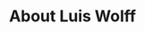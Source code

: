 ---
layout: pages/about
title: About Luis Wolff
language: en
text:
    interests: 'What am I interest in?'
    summary: 'As a Full-Stack Web-Developer I am interest in web-based enterprise software. I my opinion this are applications that fulfil business requirements. With this kind of software companies tries to design there processes more economical, improve the competitive position or acquire new business units. I think web-based enterprise software is mostly build on these three pillars: '
    web_development: '<b>Web-Development: </b>Intuitive user interfaces make software useful. The internet is built on the technologies HTTP, HTML, CSS and JavaScript. Such applications can be consumed by any browser.'
    bussines_logic: '<b>Business logic: </b>Operational goals could be reached by optimizing processes. Software needs to represent the business model and its transformation. With the language Java this could be reached with a platform independent approach.'
    database_development: '<b>Database: </b>Enterprise applications are based on data. With SQL we can ensure consistency and flexible adjustment. But also object orientated approaches could have advantages.'
    combination: 'In my opinion the tasks of a Full-Stack Web-Developer is to combine the three areas mentioned above so that operational challenges can be solved as efficiently as possible. It is less about to build very complex code structures, it is more about to build maintainable software, that can be adopt to new requirements quickly. Furthermore, it is less about to build my dream application, it is more about to know that my work is useful for the people that use it. I think software must simplify existing work flows and not just create new.'
    conclusion: 'Many of the ideas mentioned above are also part of the <a href="http://agilemanifesto.org/">agile manifesto</a>. I always try to develop according to these principles.'
---